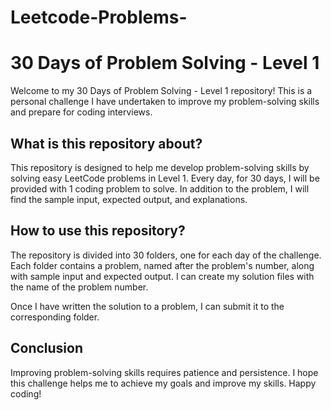 # Leetcode-Problems-
# 30 Days of Problem Solving - Level 1

Welcome to my 30 Days of Problem Solving - Level 1 repository! This is a personal challenge I have undertaken to improve my problem-solving skills and prepare for coding interviews.

## What is this repository about?

This repository is designed to help me develop problem-solving skills by solving easy LeetCode problems in Level 1. Every day, for 30 days, I will be provided with 1 coding problem to solve. In addition to the problem, I will find the sample input, expected output, and explanations.

## How to use this repository?

The repository is divided into 30 folders, one for each day of the challenge. Each folder contains a problem, named after the problem's number, along with sample input and expected output. I can create my solution files with the name of the problem number.

Once I have written the solution to a problem, I can submit it to the corresponding folder.

## Conclusion

Improving problem-solving skills requires patience and persistence. I hope this challenge helps me to achieve my goals and improve my skills. Happy coding!
